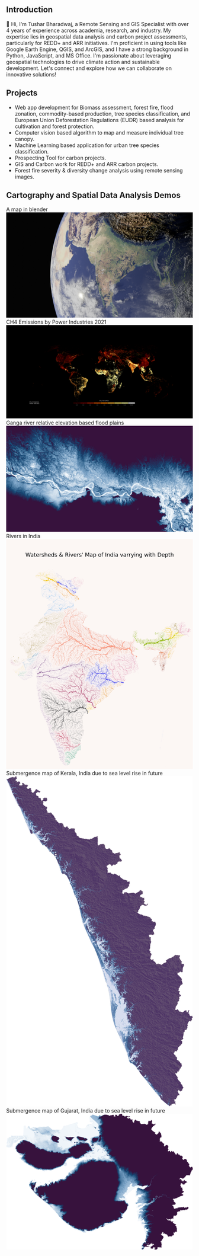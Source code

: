 
## Introduction
👋 Hi, I'm Tushar Bharadwaj, a Remote Sensing and GIS Specialist with over 4 years of experience across academia, research, and industry. My expertise lies in geospatial data analysis and carbon project assessments, particularly for REDD+ and ARR initiatives. I'm proficient in using tools like Google Earth Engine, QGIS, and ArcGIS, and I have a strong background in Python, JavaScript, and MS Office. I'm passionate about leveraging geospatial technologies to drive climate action and sustainable development. Let's connect and explore how we can collaborate on innovative solutions!
## Projects
- Web app development for Biomass assessment, forest fire, flood
zonation, commodity-based production, tree species classification,
and European Union Deforestation Regulations (EUDR) based analysis for
cultivation and forest protection.
- Computer vision based algorithm to map and measure individual tree canopy.
- Machine Learning based application for urban tree species
classification. 
- Prospecting Tool for carbon projects.
- GIS and Carbon work for REDD+ and ARR carbon projects.
- Forest fire severity & diversity change analysis using remote
sensing images.
## Cartography and Spatial Data Analysis Demos
A map in blender
![](https://raw.githubusercontent.com/Tushar684B/tushar684b.github.io/main/images/Earth_India_Clouds.png)
CH4 Emissions by Power Industries 2021
![](https://raw.githubusercontent.com/Tushar684B/tushar684b.github.io/main/images/ch4power.jpg)
Ganga river relative elevation based flood plains
![](https://raw.githubusercontent.com/Tushar684B/tushar684b.github.io/main/images/about.jpg)
Rivers in India
![](https://raw.githubusercontent.com/Tushar684B/tushar684b.github.io/main/images/Indiariver.jpg)
Submergence map of Kerala, India due to sea level rise in future
![](https://raw.githubusercontent.com/Tushar684B/tushar684b.github.io/main/images/DemKerala.jpg)
Submergence map of Gujarat, India due to sea level rise in future
![](https://raw.githubusercontent.com/Tushar684B/tushar684b.github.io/main/images/gujarat.jpg)